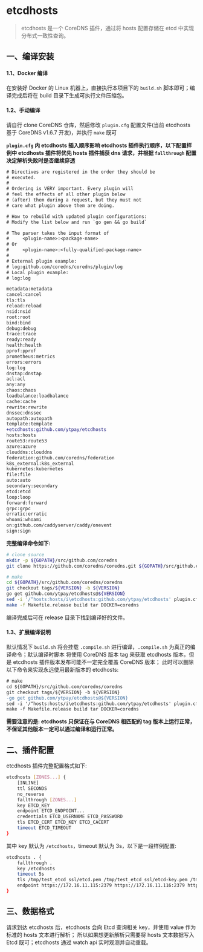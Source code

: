 # etcdhosts

> etcdhosts 是一个 CoreDNS 插件，通过将 hosts 配置存储在 etcd 中实现分布式一致性查询。

## 一、编译安装

#### 1.1、Docker 编译

在安装好 Docker 的 Linux 机器上，直接执行本项目下的 `build.sh` 脚本即可；编译完成后将在 build 目录下生成可执行文件压缩包。

#### 1.2、手动编译

请自行 clone CoreDNS 仓库，然后修改 `plugin.cfg` 配置文件(当前 etcdhosts 基于 CoreDNS v1.6.7 开发)，并执行 `make` 既可

**`plugin.cfg` 内 etcdhosts 插入顺序影响 etcdhosts 插件执行顺序，以下配置样例中 etcdhosts 插件将优先 hosts 插件捕获 dns 请求，并根据 `fallthrough` 配置决定解析失败时是否继续穿透**

```diff
# Directives are registered in the order they should be
# executed.
#
# Ordering is VERY important. Every plugin will
# feel the effects of all other plugin below
# (after) them during a request, but they must not
# care what plugin above them are doing.

# How to rebuild with updated plugin configurations:
# Modify the list below and run `go gen && go build`

# The parser takes the input format of
#     <plugin-name>:<package-name>
# Or
#     <plugin-name>:<fully-qualified-package-name>
#
# External plugin example:
# log:github.com/coredns/coredns/plugin/log
# Local plugin example:
# log:log

metadata:metadata
cancel:cancel
tls:tls
reload:reload
nsid:nsid
root:root
bind:bind
debug:debug
trace:trace
ready:ready
health:health
pprof:pprof
prometheus:metrics
errors:errors
log:log
dnstap:dnstap
acl:acl
any:any
chaos:chaos
loadbalance:loadbalance
cache:cache
rewrite:rewrite
dnssec:dnssec
autopath:autopath
template:template
+etcdhosts:github.com/ytpay/etcdhosts
hosts:hosts
route53:route53
azure:azure
clouddns:clouddns
federation:github.com/coredns/federation
k8s_external:k8s_external
kubernetes:kubernetes
file:file
auto:auto
secondary:secondary
etcd:etcd
loop:loop
forward:forward
grpc:grpc
erratic:erratic
whoami:whoami
on:github.com/caddyserver/caddy/onevent
sign:sign
```

**完整编译命令如下:**

```sh
# clone source
mkdir -p ${GOPATH}/src/github.com/coredns
git clone https://github.com/coredns/coredns.git ${GOPATH}/src/github.com/coredns/coredns

# make
cd ${GOPATH}/src/github.com/coredns/coredns
git checkout tags/${VERSION} -b ${VERSION}
go get github.com/ytpay/etcdhosts@${VERSION}
sed -i '/^hosts:hosts/i\etcdhosts:github.com/ytpay/etcdhosts' plugin.cfg
make -f Makefile.release build tar DOCKER=coredns
```

编译完成后可在 release 目录下找到编译好的文件。

#### 1.3、扩展编译说明

默认情况下 `build.sh` 将会挂载 `.compile.sh` 进行编译，`.compile.sh` 为真正的编译命令；默认编译时脚本
将使用 CoreDNS 版本 tag 来获取 etcdhosts 版本，但是 etcdhosts 插件版本发布可能不一定完全覆盖 CoreDNS 版本；
此时可以删除以下命令来实现永远使用最新版本的 etcdhosts:

```diff
# make
cd ${GOPATH}/src/github.com/coredns/coredns
git checkout tags/${VERSION} -b ${VERSION}
-go get github.com/ytpay/etcdhosts@${VERSION}
sed -i '/^hosts:hosts/i\etcdhosts:github.com/ytpay/etcdhosts' plugin.cfg
make -f Makefile.release build tar DOCKER=coredns
```

**需要注意的是: etcdhosts 只保证在与 CoreDNS 相匹配的 tag 版本上运行正常，不保证其他版本一定可以通过编译和运行正常。**

## 二、插件配置

etcdhosts 插件完整配置格式如下:

```sh
etcdhosts [ZONES...] {
    [INLINE]
    ttl SECONDS
    no_reverse
    fallthrough [ZONES...]
    key ETCD_KEY
    endpoint ETCD_ENDPOINT...
    credentials ETCD_USERNAME ETCD_PASSWORD
    tls ETCD_CERT ETCD_KEY ETCD_CACERT
    timeout ETCD_TIMEOUT
}
```

其中 key 默认为 `/etcdhosts`，timeout 默认为 3s，以下是一段样例配置:

```sh
etcdhosts . {
    fallthrough .
    key /etcdhosts
    timeout 5s
    tls /tmp/test_etcd_ssl/etcd.pem /tmp/test_etcd_ssl/etcd-key.pem /tmp/test_etcd_ssl/etcd-root-ca.pem
    endpoint https://172.16.11.115:2379 https://172.16.11.116:2379 https://172.16.11.117:2379
}
```

## 三、数据格式

请求到达 etcdhosts 后，etcdhosts 会向 Etcd 查询相关 key，并使用 value 作为标准的 hosts 文本进行解析；
所以如果想更新解析只需要将 hosts 文本数据写入 Etcd 既可；etcdhosts 通过 watch api 实时观测并自动重载。
